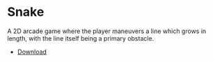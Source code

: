 # Snake
A 2D arcade game where the player maneuvers a line which grows in length, with the line itself being a primary obstacle.
- [Download](https://github.com/sfiras15/Snake/archive/refs/heads/main.zip)
